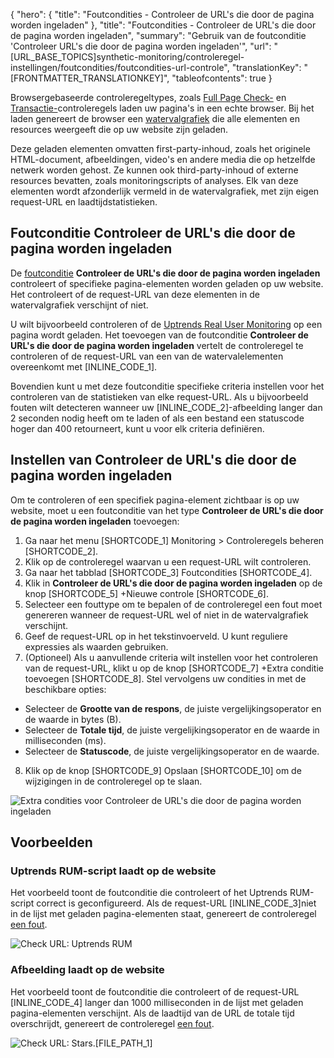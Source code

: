 {
  "hero": {
    "title": "Foutcondities - Controleer de URL's die door de pagina worden ingeladen"
  },
  "title": "Foutcondities - Controleer de URL's die door de pagina worden ingeladen",
  "summary": "Gebruik van de foutconditie 'Controleer URL's die door de pagina worden ingeladen'",
  "url": "[URL_BASE_TOPICS]synthetic-monitoring/controleregel-instellingen/foutcondities/foutcondities-url-controle",
  "translationKey": "[FRONTMATTER_TRANSLATIONKEY]",
  "tableofcontents": true
}

Browsergebaseerde controleregeltypes, zoals [Full Page Check-]([LINK_URL_1]) en [Transactie-]([LINK_URL_2])controleregels laden uw pagina's in een echte browser. Bij het laden genereert de browser een [watervalgrafiek]([LINK_URL_3]) die alle elementen en resources weergeeft die op uw website zijn geladen.

Deze geladen elementen omvatten first-party-inhoud, zoals het originele HTML-document, afbeeldingen, video's en andere media die op hetzelfde netwerk worden gehost. Ze kunnen ook third-party-inhoud of externe resources bevatten, zoals monitoringscripts of analyses. Elk van deze elementen wordt afzonderlijk vermeld in de watervalgrafiek, met zijn eigen request-URL en laadtijdstatistieken.

## Foutconditie Controleer de URL's die door de pagina worden ingeladen

De [foutconditie]([LINK_URL_4]) **Controleer de URL's die door de pagina worden ingeladen** controleert of specifieke pagina-elementen worden geladen op uw website. Het controleert of de request-URL van deze elementen in de watervalgrafiek verschijnt of niet.

U wilt bijvoorbeeld controleren of de [Uptrends Real User Monitoring]([LINK_URL_5]) op een pagina wordt geladen. Het toevoegen van de foutconditie **Controleer de URL's die door de pagina worden ingeladen** vertelt de controleregel te controleren of de request-URL van een van de watervalelementen overeenkomt met [INLINE_CODE_1].

Bovendien kunt u met deze foutconditie specifieke criteria instellen voor het controleren van de statistieken van elke request-URL. Als u bijvoorbeeld fouten wilt detecteren wanneer uw [INLINE_CODE_2]-afbeelding langer dan 2 seconden nodig heeft om te laden of als een bestand een statuscode hoger dan 400 retourneert, kunt u voor elk criteria definiëren.

## Instellen van Controleer de URL's die door de pagina worden ingeladen

Om te controleren of een specifiek pagina-element zichtbaar is op uw website, moet u een foutconditie van het type **Controleer de URL's die door de pagina worden ingeladen** toevoegen:

1. Ga naar het menu [SHORTCODE_1] Monitoring > Controleregels beheren [SHORTCODE_2].
2. Klik op de controleregel waarvan u een request-URL wilt controleren.
3. Ga naar het tabblad [SHORTCODE_3] Foutcondities [SHORTCODE_4].
4. Klik in **Controleer de URL's die door de pagina worden ingeladen** op de knop [SHORTCODE_5] +Nieuwe controle [SHORTCODE_6].
5. Selecteer een fouttype om te bepalen of de controleregel een fout moet genereren wanneer de request-URL wel of niet in de watervalgrafiek verschijnt.
6. Geef de request-URL op in het tekstinvoerveld. U kunt reguliere expressies als waarden gebruiken.
7. (Optioneel) Als u aanvullende criteria wilt instellen voor het controleren van de request-URL, klikt u op de knop [SHORTCODE_7] +Extra conditie toevoegen [SHORTCODE_8]. Stel vervolgens uw condities in met de beschikbare opties:

  - Selecteer de **Grootte van de respons**, de juiste vergelijkingsoperator en de waarde in bytes (B).
  - Selecteer de **Totale tijd**, de juiste vergelijkingsoperator en de waarde in milliseconden (ms).
  - Selecteer de **Statuscode**, de juiste vergelijkingsoperator en de waarde.

8. Klik op de knop [SHORTCODE_9] Opslaan [SHORTCODE_10] om de wijzigingen in de controleregel op te slaan.

![Extra condities voor Controleer de URL's die door de pagina worden ingeladen]([LINK_URL_6])

## Voorbeelden

### Uptrends RUM-script laadt op de website

Het voorbeeld toont de foutconditie die controleert of het Uptrends RUM-script correct is geconfigureerd. Als de request-URL [INLINE_CODE_3]niet in de lijst met geladen pagina-elementen staat, genereert de controleregel [een fout]([LINK_URL_7]).

![Check URL: Uptrends RUM]([LINK_URL_8])

### Afbeelding laadt op de website

Het voorbeeld toont de foutconditie die controleert of de request-URL [INLINE_CODE_4] langer dan 1000 milliseconden in de lijst met geladen pagina-elementen verschijnt. Als de laadtijd van de URL de totale tijd overschrijdt, genereert de controleregel [een fout]([LINK_URL_9]).

![Check URL: Stars.[FILE_PATH_1]]([LINK_URL_10])